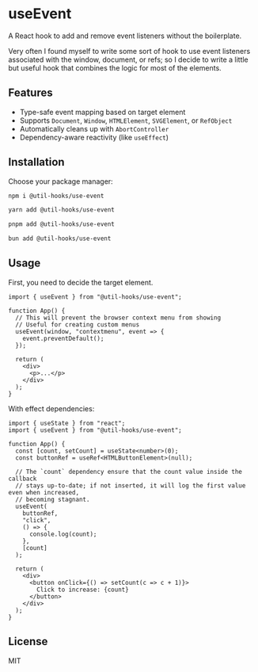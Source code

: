 # useEvent

A React hook to add and remove event listeners without the boilerplate.

Very often I found myself to write some sort of hook to use event listeners associated with
the window, document, or refs; so I decide to write a little but useful hook that combines the logic for most of the elements.

## Features

- Type-safe event mapping based on target element
- Supports `Document`, `Window`, `HTMLElement`, `SVGElement`, or `RefObject`
- Automatically cleans up with `AbortController`
- Dependency-aware reactivity (like `useEffect`)

## Installation

Choose your package manager:

```sh
npm i @util-hooks/use-event
```

```sh
yarn add @util-hooks/use-event
```

```sh
pnpm add @util-hooks/use-event
```

```sh
bun add @util-hooks/use-event
```

## Usage

First, you need to decide the target element.

```tsx
import { useEvent } from "@util-hooks/use-event";

function App() {
  // This will prevent the browser context menu from showing
  // Useful for creating custom menus
  useEvent(window, "contextmenu", event => {
    event.preventDefault();
  });

  return (
    <div>
      <p>...</p>
    </div>
  );
}
```

With effect dependencies:

```tsx
import { useState } from "react";
import { useEvent } from "@util-hooks/use-event";

function App() {
  const [count, setCount] = useState<number>(0);
  const buttonRef = useRef<HTMLButtonElement>(null);

  // The `count` dependency ensure that the count value inside the callback
  // stays up-to-date; if not inserted, it will log the first value even when increased,
  // becoming stagnant.
  useEvent(
    buttonRef,
    "click",
    () => {
      console.log(count);
    },
    [count]
  );

  return (
    <div>
      <button onClick={() => setCount(c => c + 1)}>
        Click to increase: {count}
      </button>
    </div>
  );
}
```

## License

MIT

